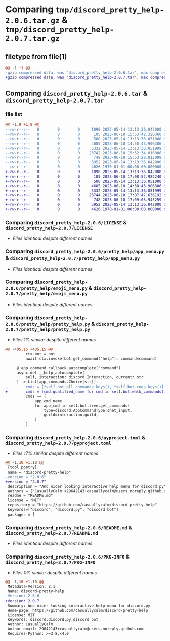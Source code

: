 # Comparing `tmp/discord_pretty_help-2.0.6.tar.gz` & `tmp/discord_pretty_help-2.0.7.tar.gz`

## filetype from file(1)

```diff
@@ -1 +1 @@
-gzip compressed data, was "discord_pretty_help-2.0.6.tar", max compression
+gzip compressed data, was "discord_pretty_help-2.0.7.tar", max compression
```

## Comparing `discord_pretty_help-2.0.6.tar` & `discord_pretty_help-2.0.7.tar`

### file list

```diff
@@ -1,9 +1,9 @@
--rw-r--r--   0        0        0     1090 2023-05-14 13:13:36.042000 discord_pretty_help-2.0.6/LICENSE
--rw-r--r--   0        0        0      105 2023-06-10 15:53:42.320360 discord_pretty_help-2.0.6/pretty_help/__init__.py
--rw-r--r--   0        0        0      500 2023-05-14 13:13:36.051000 discord_pretty_help-2.0.6/pretty_help/abc_menu.py
--rw-r--r--   0        0        0     4685 2023-06-10 14:38:43.906306 discord_pretty_help-2.0.6/pretty_help/app_menu.py
--rw-r--r--   0        0        0     5332 2023-05-14 13:13:36.051999 discord_pretty_help-2.0.6/pretty_help/emoji_menu.py
--rw-r--r--   0        0        0    23742 2023-06-10 15:52:34.016006 discord_pretty_help-2.0.6/pretty_help/pretty_help.py
--rw-r--r--   0        0        0      748 2023-06-10 15:53:28.812099 discord_pretty_help-2.0.6/pyproject.toml
--rw-r--r--   0        0        0     3952 2023-05-14 13:13:36.042000 discord_pretty_help-2.0.6/README.md
--rw-r--r--   0        0        0     4626 1970-01-01 00:00:00.000000 discord_pretty_help-2.0.6/PKG-INFO
+-rw-r--r--   0        0        0     1090 2023-05-14 13:13:36.042000 discord_pretty_help-2.0.7/LICENSE
+-rw-r--r--   0        0        0      105 2023-06-10 17:08:52.982240 discord_pretty_help-2.0.7/pretty_help/__init__.py
+-rw-r--r--   0        0        0      500 2023-05-14 13:13:36.051000 discord_pretty_help-2.0.7/pretty_help/abc_menu.py
+-rw-r--r--   0        0        0     4685 2023-06-10 14:38:43.906306 discord_pretty_help-2.0.7/pretty_help/app_menu.py
+-rw-r--r--   0        0        0     5332 2023-05-14 13:13:36.051999 discord_pretty_help-2.0.7/pretty_help/emoji_menu.py
+-rw-r--r--   0        0        0    23744 2023-06-10 17:07:47.636192 discord_pretty_help-2.0.7/pretty_help/pretty_help.py
+-rw-r--r--   0        0        0      748 2023-06-10 17:09:03.945259 discord_pretty_help-2.0.7/pyproject.toml
+-rw-r--r--   0        0        0     3952 2023-05-14 13:13:36.042000 discord_pretty_help-2.0.7/README.md
+-rw-r--r--   0        0        0     4626 1970-01-01 00:00:00.000000 discord_pretty_help-2.0.7/PKG-INFO
```

### Comparing `discord_pretty_help-2.0.6/LICENSE` & `discord_pretty_help-2.0.7/LICENSE`

 * *Files identical despite different names*

### Comparing `discord_pretty_help-2.0.6/pretty_help/app_menu.py` & `discord_pretty_help-2.0.7/pretty_help/app_menu.py`

 * *Files identical despite different names*

### Comparing `discord_pretty_help-2.0.6/pretty_help/emoji_menu.py` & `discord_pretty_help-2.0.7/pretty_help/emoji_menu.py`

 * *Files identical despite different names*

### Comparing `discord_pretty_help-2.0.6/pretty_help/pretty_help.py` & `discord_pretty_help-2.0.7/pretty_help/pretty_help.py`

 * *Files 1% similar despite different names*

```diff
@@ -405,15 +405,15 @@
         ctx.bot = bot
         await ctx.invoke(bot.get_command("help"), command=command)
 
     @_app_command_callback.autocomplete("command")
     async def __help_autocomplete(
         self, interaction: discord.Interaction, current: str
     ) -> List[app_commands.Choice[str]]:
-        cmds = [*self.bot.all_commands.keys(), *self.bot.cogs.keys()]
+        cmds = [cmd.qualified_name for cmd in self.bot.walk_commands()]
         cmds += [
             app_cmd.name
             for app_cmd in self.bot.tree.get_commands(
                 type=discord.AppCommandType.chat_input,
                 guild=interaction.guild,
             )
         ]
```

### Comparing `discord_pretty_help-2.0.6/pyproject.toml` & `discord_pretty_help-2.0.7/pyproject.toml`

 * *Files 17% similar despite different names*

```diff
@@ -1,10 +1,10 @@
 [tool.poetry]
 name = "discord-pretty-help"
-version = "2.0.6"
+version = "2.0.7"
 description = "And nicer looking interactive help menu for discord.py"
 authors = ["CasuallyCalm <29642143+casuallycalm@users.noreply.github.com>"]
 readme = "README.md"
 license = "MIT"
 repository = "https://github.com/casuallycalm/discord-pretty-help"
 keywords=["discord", "discord.py", "discord bot"]
 packages = [
```

### Comparing `discord_pretty_help-2.0.6/README.md` & `discord_pretty_help-2.0.7/README.md`

 * *Files identical despite different names*

### Comparing `discord_pretty_help-2.0.6/PKG-INFO` & `discord_pretty_help-2.0.7/PKG-INFO`

 * *Files 0% similar despite different names*

```diff
@@ -1,10 +1,10 @@
 Metadata-Version: 2.1
 Name: discord-pretty-help
-Version: 2.0.6
+Version: 2.0.7
 Summary: And nicer looking interactive help menu for discord.py
 Home-page: https://github.com/casuallycalm/discord-pretty-help
 License: MIT
 Keywords: discord,discord.py,discord bot
 Author: CasuallyCalm
 Author-email: 29642143+casuallycalm@users.noreply.github.com
 Requires-Python: >=3.8,<4.0
```

